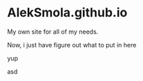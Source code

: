 # AlekSmola.github.io
My own site for all of my needs.

Now, i just have figure out what to put in here

yup


asd